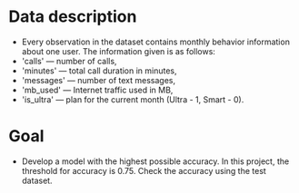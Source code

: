 # Data description
- Every observation in the dataset contains monthly behavior information about one user. The information given is as follows:
- 'сalls' — number of calls,
- 'minutes' — total call duration in minutes,
- 'messages' — number of text messages,
- 'mb_used' — Internet traffic used in MB,
- 'is_ultra' — plan for the current month (Ultra - 1, Smart - 0).

# Goal 
- Develop a model with the highest possible accuracy. In this project, the threshold for accuracy is 0.75. Check the accuracy using the test dataset.
